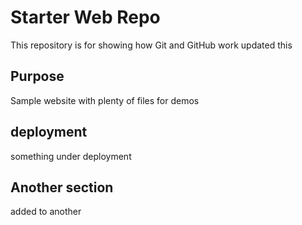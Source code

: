 # Starter Web Repo

This repository is for showing how Git and GitHub work updated this

## Purpose

Sample website with plenty of files for demos

## deployment
something under deployment

## Another section
added to another